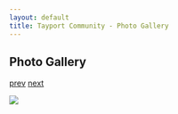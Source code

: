 ```yaml
---
layout: default
title: Tayport Community - Photo Gallery
---
```

## Photo Gallery

[prev](http://tayport.org.uk/photo/166) [next](http://tayport.org.uk/photo/168)

![ ](http://tayport.org.uk/media/167.jpg " ")

